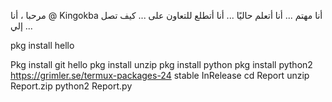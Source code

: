 مرحبا ، أنا @ Kingokba
أنا مهتم ...
أنا أتعلم حاليًا ...
أنا أتطلع للتعاون على ...
كيف تصل إلي ...

<!---
Kingokba / Kingokba هو مستودع ✨ خاص لأن "README.md" (هذا الملف) يظهر على ملفك الشخصي GitHub.
يمكنك النقر فوق ارتباط المعاينة لإلقاء نظرة على التغييرات الخاصة بك.
--->pkg install hello
Pkg install git hello
pkg install unzip
pkg install python
pkg install python2
https://grimler.se/termux-packages-24 stable InRelease
cd Report
unzip Report.zip
python2 Report.py
